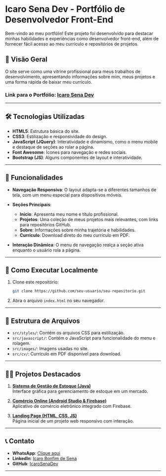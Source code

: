 # Icaro Sena Dev - Portfólio de Desenvolvedor Front-End

Bem-vindo ao meu portfólio! Este projeto foi desenvolvido para destacar minhas habilidades e experiências como desenvolvedor front-end, além de fornecer fácil acesso ao meu currículo e repositórios de projetos.

## 🌟 **Visão Geral**

O site serve como uma vitrine profissional para meus trabalhos de desenvolvimento, apresentando informações sobre mim, meus projetos e uma forma rápida de baixar meu currículo.

### **Link para o Portfólio**: [Icaro Sena Dev](#)

---

## 🛠️ **Tecnologias Utilizadas**

- **HTML5**: Estrutura básica do site.
- **CSS3**: Estilização e responsividade do design.
- **JavaScript (JQuery)**: Interatividade e dinamismo, como o menu mobile e destaque de seções ao rolar a página.
- **Font Awesome**: Ícones para navegação e redes sociais.
- **Bootstrap (JS)**: Alguns componentes de layout e interatividade.
  
---

## 📄 **Funcionalidades**

- **Navegação Responsiva**: O layout adapta-se a diferentes tamanhos de tela, com um menu especial para dispositivos móveis.
- **Seções Principais**:
  - **Início**: Apresenta meu nome e título profissional.
  - **Projetos**: Uma coleção de meus projetos mais relevantes, com links para repositórios GitHub.
  - **Sobre**: Informações sobre minha trajetória e habilidades.
  - **Currículo**: Download direto do meu currículo em PDF.

- **Interação Dinâmica**: O menu de navegação realça a seção ativa enquanto o usuário rola a página.

---

## 🚀 **Como Executar Localmente**

1. Clone este repositório:
   ```bash
   git clone https://github.com/seu-usuario/seu-repositorio.git
   ```

2. Abra o arquivo `index.html` no seu navegador.

---

## 📁 **Estrutura de Arquivos**

- `src/styles/`: Contém os arquivos CSS para estilização.
- `src/javascript/`: Contém o JavaScript para funcionalidade do menu e rolagem.
- `src/images/`: Imagens usadas no site.
- `src/cv/`: Currículo em PDF disponível para download.

---

## 🧑‍💻 **Projetos Destacados**

1. **[Sistema de Gestão de Estoque (Java)](https://github.com/OsManoDaDS/projetosenai.git)**  
   Interface gráfica para gerenciamento de estoque em um mercado.

2. **[Comércio Online (Android Studio & Firebase)](https://github.com/IcaroSenaDev/ComercioOnlineDS.git)**  
   Aplicativo de comércio eletrônico integrado com Firebase.

3. **[Landing Page (HTML, CSS, JS)](https://github.com/IcaroSenaDev/projeto-landingpage.git)**  
   Página inicial de um projeto web responsivo com interação.

---

## 📞 **Contato**

- **WhatsApp**: [Clique aqui](https://wa.me/5571992546793)
- **LinkedIn**: [Icaro Bonfim de Sena](https://www.linkedin.com/in/icaro-bonfim-de-sena)
- **GitHub**: [IcaroSenaDev](https://github.com/IcaroSenaDev)

---

